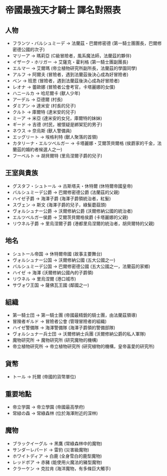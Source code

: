 # 帝國最強天才騎士 譯名對照表

## 人物
- フランツ・バルシュミーデ → 法蘭茲・巴爾修密德 (第一騎士團團長，巴爾修密德公國的次子)
- マリーア → 瑪莉亞 (C級冒險者，風系魔法師，法蘭茲的夥伴)
- イザーク・ホリガー → 艾薩克・霍利格 (第一騎士團副團長)
- エルマー → 艾爾瑪 (帝立植物研究所副所長，法蘭茲的學園同學)
- アルフ → 阿爾夫 (冒險者，遇到法蘭茲後決心成為好冒險者)
- ベン → 班恩 (冒險者，遇到法蘭茲後決心成為好冒險者)
- レオナ → 蕾歐娜 (冒險者公會考官，卡塔麗娜的女僕)
- ハニールカ → 哈尼爾卡 (獸人少年)
- アーデル → 亞德爾 (村長)
- ダミアン → 達米安 (村長的兒子)
- クルト → 庫爾特 (達米安的兒子)
- ミーア → 米亞 (達米安的女兒，庫爾特的妹妹)
- ギード → 吉德 (村民，被懷疑是綁架犯的男子)
- ネウス → 奈烏斯 (獸人警備員)
- エッグリート → 埃格利特 (獸人聚落的首領)
- カタリーナ・エルツベルガー → 卡塔麗娜・艾爾茨貝爾格 (侯爵家的千金，法蘭茲的婚約者候選人之一)
- フーベルト → 胡貝爾特 (里烏涅爾子爵的兒子)

## 王室與貴族
- グスタフ・シュトール → 古斯塔夫・休特爾 (休特爾帝國皇帝)
- バルシュミーデ公爵 → 巴爾修密德公爵 (法蘭茲的父親)
- ハイゼ子爵 → 海澤子爵 (海澤子爵領統治者，紅髮)
- スヴェン → 斯文 (海澤子爵的兒子，綠髮蘑菇頭)
- ヴォルシュナー公爵 → 沃爾修納公爵 (沃爾修納公國的統治者)
- エルツベルガー侯爵 → 艾爾茨貝爾格侯爵 (卡塔麗娜的父親)
- リウネル子爵 → 里烏涅爾子爵 (港都里烏涅爾的統治者，胡貝爾特的父親)

## 地名
- シュトール帝国 → 休特爾帝國 (故事主要舞台)
- ヴォルシュナー公国 → 沃爾修納公國 (五大公國之一)
- バルシュミーデ公国 → 巴爾修密德公國 (五大公國之一，法蘭茲的家鄉)
- ハイゼ → 海澤 (沃爾修納公國內的子爵領)
- リウネル → 里烏涅爾 (港口城市)
- サヴォワ王国 → 薩佛瓦王國 (鄰國之一)

## 組織
- 第一騎士団 → 第一騎士團 (帝國最精銳的騎士團，由法蘭茲領導)
- 冒険者ギルド → 冒險者公會 (管理冒險者的組織)
- ハイゼ警備隊 → 海澤警備隊 (海澤子爵領的警備部隊)
- ヴォルシュナー兵士団 → 沃爾修納士兵團 (沃爾修納公爵的私人軍隊)
- 魔物研究所 → 魔物研究所 (研究魔物的機構)
- 帝立植物研究所 → 帝立植物研究所 (研究植物的機構，皇帝喜愛的研究所)

## 貨幣
- トール → 托爾 (帝國的貨幣單位)

## 重要地點
- 帝立学園 → 帝立學園 (帝國最高學府)
- 常緑の森 → 常綠森林 (位於海澤附近的深林)

## 魔物
- ブラックイーグル → 黑鷹 (常綠森林中的魔物)
- サンダーレパード → 雷豹 (災害級魔物)
- ホワイトディア → 白鹿 (全身雪白的鹿型魔物)
- レッドボア → 赤豬 (能使用火魔法的豬型魔物)
- クラーケン → 克拉肯 (海洋魔物，有多條巨大觸手)
